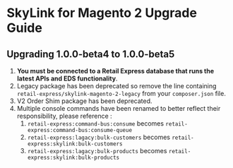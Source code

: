# SkyLink for Magento 2 Upgrade Guide

## Upgrading 1.0.0-beta4 to 1.0.0-beta5

1. **You must be connected to a Retail Express database that runs the latest APIs and EDS functionality**.
2. Legacy package has been deprecated so remove the line containing `retail-express/skylink-magento-2-legacy` from your `composer.json` file.
3. V2 Order Shim package has been deprecated.
3. Multiple console commands have been renamed to better reflect their responsibility, please reference :
   1. `retail-express:command-bus:consume` becomes `retail-express:command-bus:consume-queue`
   2. `retail-express:lagacy:bulk-customers` becomes `retail-express:skylink:bulk-customers`
   3. `retail-express:lagacy:bulk-products` becomes `retail-express:skylink:bulk-products`
